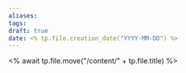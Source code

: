 ```yaml
---
aliases: 
tags: 
draft: true
date: <% tp.file.creation_date("YYYY-MM-DD") %>
---
```

<% await tp.file.move("/content/" + tp.file.title) %>